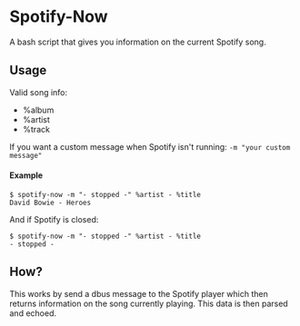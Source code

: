 # Spotify-Now
A bash script that gives you information on the current Spotify song.

## Usage
Valid song info:

* %album
* %artist
* %track

If you want a custom message when Spotify isn't running:
`-m "your custom message"`

#### Example

```
$ spotify-now -m "- stopped -" %artist - %title
David Bowie - Heroes
```

And if Spotify is closed:

```
$ spotify-now -m "- stopped -" %artist - %title
- stopped -
```

## How?
This works by send a dbus message to the Spotify player which then returns information on the song currently playing. This data is then parsed and echoed.
